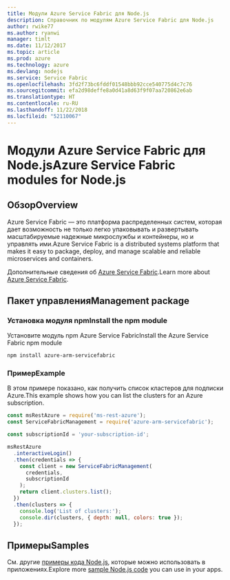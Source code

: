 ```yaml
---
title: Модули Azure Service Fabric для Node.js
description: Справочник по модулям Azure Service Fabric для Node.js
author: rwike77
ms.author: ryanwi
manager: timlt
ms.date: 11/12/2017
ms.topic: article
ms.prod: azure
ms.technology: azure
ms.devlang: nodejs
ms.service: Service Fabric
ms.openlocfilehash: 3fd2f73bc6fddf01548bbb92cce540775d4c7c76
ms.sourcegitcommit: efa2d98deffe8a0d41a8d63f9f07aa720862e6ab
ms.translationtype: HT
ms.contentlocale: ru-RU
ms.lasthandoff: 11/22/2018
ms.locfileid: "52110067"
---
```

# <a name="azure-service-fabric-modules-for-nodejs"></a><span data-ttu-id="0998d-103">Модули Azure Service Fabric для Node.js</span><span class="sxs-lookup"><span data-stu-id="0998d-103">Azure Service Fabric modules for Node.js</span></span>

## <a name="overview"></a><span data-ttu-id="0998d-104">Обзор</span><span class="sxs-lookup"><span data-stu-id="0998d-104">Overview</span></span>

<span data-ttu-id="0998d-105">Azure Service Fabric — это платформа распределенных систем, которая дает возможность не только легко упаковывать и развертывать масштабируемые надежные микрослужбы и контейнеры, но и управлять ими.</span><span class="sxs-lookup"><span data-stu-id="0998d-105">Azure Service Fabric is a distributed systems platform that makes it easy to package, deploy, and manage scalable and reliable microservices and containers.</span></span>

<span data-ttu-id="0998d-106">Дополнительные сведения об [Azure Service Fabric](https://docs.microsoft.com/azure/service-fabric/service-fabric-overview).</span><span class="sxs-lookup"><span data-stu-id="0998d-106">Learn more about [Azure Service Fabric](https://docs.microsoft.com/azure/service-fabric/service-fabric-overview).</span></span>

## <a name="management-package"></a><span data-ttu-id="0998d-107">Пакет управления</span><span class="sxs-lookup"><span data-stu-id="0998d-107">Management package</span></span>

### <a name="install-the-npm-module"></a><span data-ttu-id="0998d-108">Установка модуля npm</span><span class="sxs-lookup"><span data-stu-id="0998d-108">Install the npm module</span></span>

<span data-ttu-id="0998d-109">Установите модуль npm Azure Service Fabric</span><span class="sxs-lookup"><span data-stu-id="0998d-109">Install the Azure Service Fabric npm module</span></span>

```bash
npm install azure-arm-servicefabric
```

### <a name="example"></a><span data-ttu-id="0998d-110">Пример</span><span class="sxs-lookup"><span data-stu-id="0998d-110">Example</span></span>

<span data-ttu-id="0998d-111">В этом примере показано, как получить список кластеров для подписки Azure.</span><span class="sxs-lookup"><span data-stu-id="0998d-111">This example shows how you can list the clusters for an Azure subscription.</span></span>

```javascript
const msRestAzure = require('ms-rest-azure');
const ServiceFabricManagement = require('azure-arm-servicefabric');

const subscriptionId = 'your-subscription-id';

msRestAzure
  .interactiveLogin()
  .then(credentials => {
    const client = new ServiceFabricManagement(
      credentials,
      subscriptionId
    );
    return client.clusters.list();
  })
  .then(clusters => {
    console.log('List of clusters:');
    console.dir(clusters, { depth: null, colors: true });
  });
```

## <a name="samples"></a><span data-ttu-id="0998d-112">Примеры</span><span class="sxs-lookup"><span data-stu-id="0998d-112">Samples</span></span>

<span data-ttu-id="0998d-113">См. другие [примеры кода Node.js](https://azure.microsoft.com/resources/samples/?platform=nodejs), которые можно использовать в приложениях.</span><span class="sxs-lookup"><span data-stu-id="0998d-113">Explore more [sample Node.js code](https://azure.microsoft.com/resources/samples/?platform=nodejs) you can use in your apps.</span></span>
